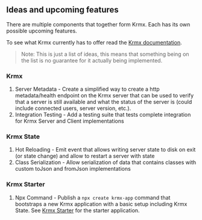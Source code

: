 ## Ideas and upcoming features
There are multiple components that together form Krmx. Each has its own possible upcoming features.

To see what Krmx currently has to offer read the [Krmx documentation](https://simonkarman.github.io/krmx).

> Note: This is just a list of ideas, this means that something being on the list is no guarantee for it actually being implemented.

### Krmx
1. Server Metadata - Create a simplified way to create a http metadata/health endpoint on the Krmx server that can be used to verify that a server is still available and what the status of the server is (could include connected users, server version, etc.).
2. Integration Testing - Add a testing suite that tests complete integration for Krmx Server and Client implementations

### Krmx State
1. Hot Reloading - Emit event that allows writing server state to disk on exit (or state change) and allow to restart a server with state
2. Class Serialization - Allow serialization of data that contains classes with custom toJson and fromJson implementations

### Krmx Starter
1. Npx Command - Publish a `npx create krmx-app` command that bootstraps a new Krmx application with a basic setup including Krmx State. See [Krmx Starter](https://github.com/simonkarman/krmx-starter) for the starter application.
